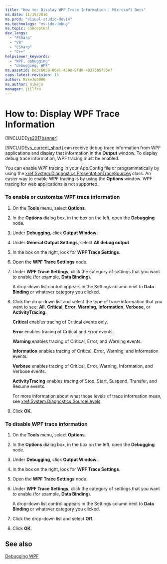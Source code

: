 ```yaml
---
title: "How to: Display WPF Trace Information | Microsoft Docs"
ms.date: 11/15/2016
ms.prod: "visual-studio-dev14"
ms.technology: "vs-ide-debug"
ms.topic: conceptual
dev_langs: 
  - "FSharp"
  - "VB"
  - "CSharp"
  - "C++"
helpviewer_keywords: 
  - "WPF, debugging"
  - "debugging, WPF"
ms.assetid: be3c6859-06e1-459e-9fd0-46375b5f55ef
caps.latest.revision: 16
author: MikeJo5000
ms.author: mikejo
manager: jillfra
---
```

# How to: Display WPF Trace Information
[!INCLUDE[vs2017banner](../includes/vs2017banner.md)]

[!INCLUDE[vs_current_short](../includes/vs-current-short-md.md)] can receive debug trace information from WPF applications and display that information in the **Output** window. To display debug trace information, WPF tracing must be enabled.  
  
 You can enable WPF tracing in your App.Config file or programmatically by using the <xref:System.Diagnostics.PresentationTraceSources> class. An easier way to enable WPF tracing is by using the **Options** window. WPF tracing for web applications is not supported.  
  
### To enable or customize WPF trace information  
  
1. On the **Tools** menu, select **Options**.  
  
2. In the **Options** dialog box, in the box on the left, open the **Debugging** node.  
  
3. Under **Debugging**, click **Output Window**.  
  
4. Under **General Output Settings**, select **All debug output**.  
  
5. In the box on the right, look for **WPF Trace Settings**.  
  
6. Open the **WPF Trace Settings** node.  
  
7. Under **WPF Trace Settings**, click the category of settings that you want to enable (for example, **Data Binding**).  
  
     A drop-down list control appears in the Settings column next to **Data Binding** or whatever category you clicked.  
  
8. Click the drop-down list and select the type of trace information that you want to see: **All**, **Critical**, **Error**, **Warning**, **Information**, **Verbose**, or **ActivityTracing**.  
  
     **Critical** enables tracing of Critical events only.  
  
     **Error** enables tracing of Critical and Error events.  
  
     **Warning** enables tracing of Critical, Error, and Warning events.  
  
     **Information** enables tracing of Critical, Error, Warning, and Information events.  
  
     **Verbose** enables tracing of Critical, Error, Warning, Information, and Verbose events.  
  
     **ActivityTracing** enables tracing of Stop, Start, Suspend, Transfer, and Resume events.  
  
     For more information about what these levels of trace information mean, see <xref:System.Diagnostics.SourceLevels>.  
  
9. Click **OK**.  
  
### To disable WPF trace information  
  
1. On the **Tools** menu, select **Options**.  
  
2. In the **Options** dialog box, in the box on the left, open the **Debugging** node.  
  
3. Under **Debugging**, click **Output Window**.  
  
4. In the box on the right, look for **WPF Trace Settings**.  
  
5. Open the **WPF Trace Settings** node.  
  
6. Under **WPF Trace Settings**, click the category of settings that you want to enable (for example, **Data Binding**).  
  
     A drop-down list control appears in the Settings column next to **Data Binding** or whatever category you clicked.  
  
7. Click the drop-down list and select **Off**.  
  
8. Click **OK**.  
  
## See also  
 [Debugging WPF](../debugger/debugging-wpf.md)
